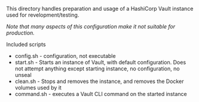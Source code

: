 This directory handles preparation and usage of a HashiCorp Vault instance used for revelopment/testing.

*Note that many aspects of this configuration make it not suitable for production.*

Included scripts
* config.sh - configuration, not executable
* start.sh - Starts an instance of Vault, with default configuration. Does not attempt anything except starting instance, no configuration, no unseal
* clean.sh - Stops and removes the instance, and removes the Docker volumes used by it
* command.sh - executes a Vault CLI command on the started instance
